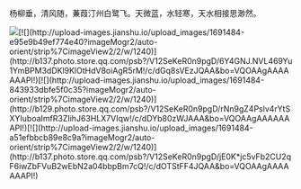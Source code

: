 杨柳垂，清风随，蒹葭汀州白鹭飞。天微蓝，水轻寒，天水相接思渺然。

[![](http://upload-images.jianshu.io/upload_images/1691484-9fb1020cea46dd6f?imageMogr2/auto-orient/strip%7CimageView2/2/w/1240)](http://b138.photo.store.qq.com/psb?/V12SeKeR0n9pgD/gBwvl8.VyDVXueMJ7opjzdoTxKK7cl4WYe*HBBwMKaM!/c/dOkzRFLfHwAA&bo=VQOAAgAAAAAAAPI!)[![](http://upload-images.jianshu.io/upload_images/1691484-e95e9b49ef774e40?imageMogr2/auto-orient/strip%7CimageView2/2/w/1240)](http://b137.photo.store.qq.com/psb?/V12SeKeR0n9pgD/6Y4GNJ.NVL469Yu1YmBPM3dDKl9KlOtHdV8oiAgR5rM!/c/dGq8sVEzJQAA&bo=VQOAAgAAAAAAAPI!)[![](http://upload-images.jianshu.io/upload_images/1691484-843933dbfe5f0c35?imageMogr2/auto-orient/strip%7CimageView2/2/w/1240)](http://b129.photo.store.qq.com/psb?/V12SeKeR0n9pgD/rNn9gZ4Pslv4rYtSXYIuboaImfR3ZIihJ63HLX7VIqw!/c/dDYb80zWJAAA&bo=VQOAAgAAAAAAAPI!)[![](http://upload-images.jianshu.io/upload_images/1691484-a51efbbcb89e8c9a?imageMogr2/auto-orient/strip%7CimageView2/2/w/1240)](http://b137.photo.store.qq.com/psb?/V12SeKeR0n9pgD/jE0K*jc5vFb2CU2qF6iwZbFVuB2wEbN2a04bbpBm7cQ!/c/dOTStFF4JQAA&bo=VQOAAgAAAAAAAPI!)
